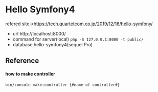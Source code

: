 # Hello Symfony4
refered site->https://tech.quartetcom.co.jp/2019/12/18/hello-symfony/

- url
http://localhost:8000/
- command for server(local)
```php -S 127.0.0.1:8000 -t public/```
- database
hello-symfony4(sequel Pro)


## Reference

#### how to make controller
```bin/console make:controller {#name of controller#}```

